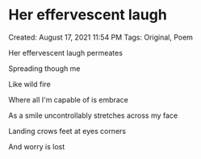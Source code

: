 # Her effervescent laugh

Created: August 17, 2021 11:54 PM
Tags: Original, Poem

Her effervescent laugh permeates

Spreading though me

Like wild fire

Where all I'm capable of is embrace

As a smile uncontrollably stretches across my face

Landing crows feet at eyes corners

And worry is lost